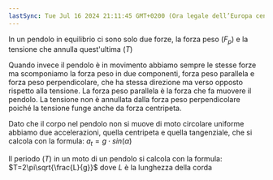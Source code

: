 ```yaml
---
lastSync: Tue Jul 16 2024 21:11:45 GMT+0200 (Ora legale dell’Europa centrale)
---
```

In un pendolo in equilibrio ci sono solo due forze, la forza peso ($F_p$) e la tensione che annulla quest'ultima ($T$)

Quando invece il pendolo è in movimento abbiamo sempre le stesse forze ma scomponiamo la forza peso in due componenti, forza peso parallela e forza peso perpendicolare, che ha stessa direzione ma verso opposto rispetto alla tensione. La forza peso parallela è la forza che fa muovere il pendolo. La tensione non è annullata dalla forza peso perpendicolare poiché la tensione funge anche da forza centripeta. 

Dato che il corpo nel pendolo non si muove di moto circolare uniforme abbiamo due accelerazioni, quella centripeta e quella tangenziale, che si calcola con la formula: $a_t=g\cdot sin(\alpha)$ 

Il periodo ($T$) in un moto di un pendolo si calcola con la formula: $T=2\pi\sqrt{\frac{L}{g}}$ dove $L$ è la lunghezza della corda